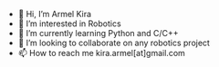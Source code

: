 - 👋 Hi, I’m Armel Kira
- 👀 I’m interested in Robotics
- 🌱 I’m currently learning Python and C/C++
- 💞️ I’m looking to collaborate on any robotics project
- 📫 How to reach me kira.armel[at]gmail.com

